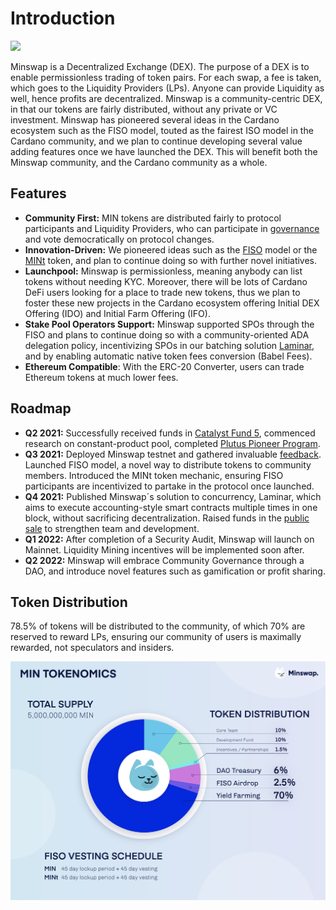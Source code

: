 # Introduction

![](.gitbook/assets/minswap\_promo\_twitter.jpg)

Minswap is a Decentralized Exchange (DEX). The purpose of a DEX is to enable permissionless trading of token pairs. For each swap, a fee is taken, which goes to the Liquidity Providers (LPs). Anyone can provide Liquidity as well, hence profits are decentralized. Minswap is a community-centric DEX, in that our tokens are fairly distributed, without any private or VC investment. Minswap has pioneered several ideas in the Cardano ecosystem such as the FISO model, touted as the fairest ISO model in the Cardano community, and we plan to continue developing several value adding features once we have launched the DEX. This will benefit both the Minswap community, and the Cardano community as a whole.&#x20;

## Features

* **Community First:** MIN tokens are distributed fairly to protocol participants and Liquidity Providers, who can participate in [governance](https://forum.minswap.org/) and vote democratically on protocol changes.&#x20;
* **Innovation-Driven:** We pioneered ideas such as the [FISO](https://medium.com/minswap/minswap-fair-launch-tokenomics-and-fiso-airdrop-start-date-a75f3e75a546) model or the [MINt](https://forum.minswap.org/t/mint-token-expose-mint-liquidity-providers-to-other-pairs/40) token, and plan to continue doing so with further novel initiatives.
* **Launchpool:** Minswap is permissionless, meaning anybody can list tokens without needing KYC. Moreover, there will be lots of Cardano DeFi users looking for a place to trade new tokens, thus we plan to foster these new projects in the Cardano ecosystem offering Initial DEX Offering (IDO) and Initial Farm Offering (IFO).&#x20;
* **Stake Pool Operators Support:** Minswap supported SPOs through the FISO and plans to continue doing so with a community-oriented ADA delegation policy, incentivizing SPOs in our batching solution [Laminar](https://medium.com/minswap/introducing-laminar-an-eutxo-scaling-protocol-for-accounting-style-smart-contract-d1ac8847dde8), and by enabling automatic native token fees conversion (Babel Fees).&#x20;
* **Ethereum Compatible**: With the ERC-20 Converter, users can trade Ethereum tokens at much lower fees. &#x20;

## Roadmap

* **Q2 2021:** Successfully received funds in [Catalyst Fund 5](https://drive.google.com/file/d/1Wp4ypNhssUwOBC9SLkxKgtyJaZ2h0fwl/view), commenced research on constant-product pool, completed [Plutus Pioneer Program](https://testnets.cardano.org/en/plutus-pioneer-program/).
* **Q3 2021:** Deployed Minswap testnet and gathered invaluable [feedback](https://medium.com/minswap/minswap-testnet-reflections-64b01c5e7c45). Launched FISO model, a novel way to distribute tokens to community members. Introduced the MINt token mechanic, ensuring FISO participants are incentivized to partake in the protocol once launched.&#x20;
* **Q4 2021:** Published Minswap´s solution to concurrency, Laminar, which aims to execute accounting-style smart contracts multiple times in one block, without sacrificing decentralization. Raised funds in the [public sale](https://medium.com/minswap/minswap-public-sale-8732843af1bd) to strengthen team and development.&#x20;
* **Q1 2022:** After completion of a Security Audit, Minswap will launch on Mainnet. Liquidity Mining incentives will be implemented soon after.
* **Q2 2022:** Minswap will embrace Community Governance through a DAO, and introduce novel features such as gamification or profit sharing.

## Token Distribution

78.5% of tokens will be distributed to the community, of which 70% are reserved to reward LPs, ensuring our community of users is maximally rewarded, not speculators and insiders.

![](.gitbook/assets/tokenomics3x.png)
